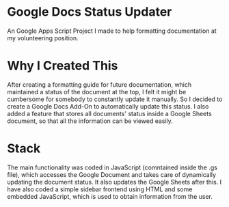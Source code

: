 # Google Docs Status Updater
An Google Apps Script Project I made to help formatting documentation at my volunteering position. 

# Why I Created This 
After creating a formatting guide for future documentation, which maintained a status of the document at the top, I felt it might be cumbersome for somebody to constantly update it manually. So I decided to create a Google Docs Add-On to automatically update this status. I also added a feature that stores all documents' status inside a Google Sheets document, so that all the information can be viewed easily. 

# Stack 
The main functionality was coded in JavaScript (comntained inside the .gs file), which accesses the Google Document and takes care of dynamically updating the document status. It also updates the Google Sheets after this. I have also coded a simple sidebar frontend using HTML and some embedded JavaScript, which is used to obtain information from the user. 
